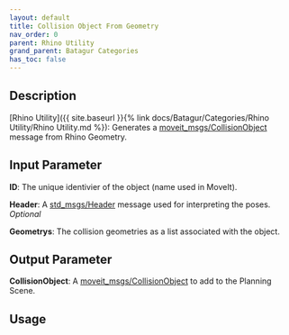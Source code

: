 ```yaml
---
layout: default
title: Collision Object From Geometry
nav_order: 0
parent: Rhino Utility
grand_parent: Batagur Categories
has_toc: false
---
```


## Description

[Rhino Utility]({{ site.baseurl }}{% link docs/Batagur/Categories/Rhino Utility/Rhino Utility.md %}): Generates a [moveit_msgs/CollisionObject](http://docs.ros.org/api/moveit_msgs/html/msg/CollisionObject.html) message from Rhino Geometry.

## Input Parameter

**ID**: The unique identivier of the object (name used in MoveIt).

**Header**: A [std_msgs/Header](docs.ros.org/api/std_msgs/html/msg/Header.html) message used for interpreting the poses. *Optional*

**Geometrys**: The collision geometries as a list associated with the object.

## Output Parameter

**CollisionObject**: A [moveit_msgs/CollisionObject](http://docs.ros.org/api/moveit_msgs/html/message) to add to the Planning Scene.

## Usage
